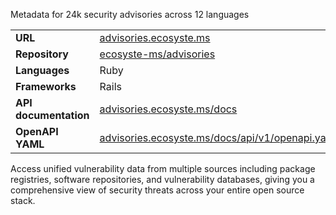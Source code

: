 ---
---

Metadata for 24k security advisories across 12 languages

|||
|-|-|
|**URL**|[advisories.ecosyste.ms](https://advisories.ecosyste.ms)|
|**Repository**|[ecosyste-ms/advisories](https://github.com/ecosyste-ms/advisories)|
|**Languages**|Ruby|
|**Frameworks**|Rails|
|**API documentation**|[advisories.ecosyste.ms/docs](https://advisories.ecosyste.ms/docs/index.html)|
|**OpenAPI YAML**|[advisories.ecosyste.ms/docs/api/v1/openapi.yaml](https://advisories.ecosyste.ms/docs/api/v1/openapi.yaml)|

Access unified vulnerability data from multiple sources including package registries, software repositories, and vulnerability databases, giving you a comprehensive view of security threats across your entire open source stack.
